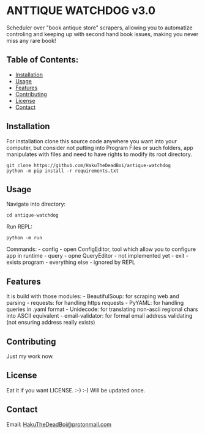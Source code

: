 # ANTTIQUE WATCHDOG v3.0

Scheduler over "book antique store" scrapers, allowing you to automatize controling and keeping up with second hand book issues, making you never miss any rare book!

## Table of Contents:

- [Installation](#installation)
- [Usage](#usage)
- [Features](#features)
- [Contributing](#contributing)
- [License](#license)
- [Contact](#contact)

## Installation
For installation clone this source code anywhere you want into your computer,
but consider not putting into Program Files or such folders, app manipulates with files and
need to have rights to modify its root directory.

    git clone https://github.com/HakuTheDeadBoi/antique-watchdog
    python -m pip install -r requirements.txt

## Usage
Navigate into directory:

    cd antique-watchdog

Run REPL:

    python -m run

Commands:
    - config - open ConfigEditor, tool which allow you to configure app in runtime
    - query - opne QueryEditor - not implemented yet
    - exit - exists program
    - everything else - ignored by REPL

## Features

It is build with those modules:
    - BeautifulSoup: for scraping web and parsing
    - requests: for handling https requests
    - PyYAML: for handling queries in .yaml format
    - Unidecode: for translating non-ascii regional chars into ASCII equivalent
    - email-validator: for formal email address validating (not ensuring address really exists)

## Contributing

Just my work now.

## License

Eat it if you want LICENSE. :-) :-)
Will be updated once.

## Contact

Email: HakuTheDeadBoi@protonmail.com